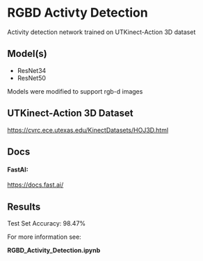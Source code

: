 # RGBD Activty Detection

Activity detection network trained on UTKinect-Action 3D dataset

## Model(s)

- ResNet34
- ResNet50

Models were modified to support rgb-d images

## UTKinect-Action 3D Dataset
https://cvrc.ece.utexas.edu/KinectDatasets/HOJ3D.html

## Docs
#### FastAI:
https://docs.fast.ai/

## Results

Test Set Accuracy: 98.47%

For more information see:

**RGBD_Activity_Detection.ipynb**

